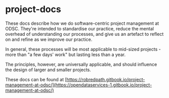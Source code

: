 # project-docs

These docs describe how we do software-centric project management at ODSC. They're intended to standardise our practice, reduce the mental overhead of understanding our processes, and give us an artefact to reflect on and refine as we improve our practice.

In general, these processes will be most applicable to mid-sized projects - more than "a few days' work" but lasting less than a year.

The principles, however, are universally applicable, and should influence the design of larger and smaller projects.

These docs can be found at [https://robredpath.gitbook.io/project-management-at-odsc/](https://opendataservices-1.gitbook.io/project-management-at-odsc/)


